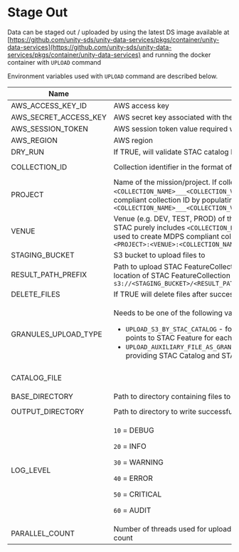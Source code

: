 # Stage Out

Data can be staged out / uploaded by using the latest DS image available at [https://github.com/unity-sds/unity-data-services/pkgs/container/unity-data-services](https://github.com/unity-sds/unity-data-services/pkgs/container/unity-data-services) and running the docker container with `UPLOAD` command

Environment variables used with `UPLOAD` command are described below.

| Name                     | Description                                                                                                                                                                                                                                                                                                                                | Default Value                 | Required                                                             |
| ------------------------ | ------------------------------------------------------------------------------------------------------------------------------------------------------------------------------------------------------------------------------------------------------------------------------------------------------------------------------------------ | ----------------------------- | -------------------------------------------------------------------- |
| AWS\_ACCESS\_KEY\_ID     | AWS access key                                                                                                                                                                                                                                                                                                                             |                               | No                                                                   |
| AWS\_SECRET\_ACCESS\_KEY | AWS secret key associated with the access key                                                                                                                                                                                                                                                                                              |                               | No                                                                   |
| AWS\_SESSION\_TOKEN      | AWS session token value required when using temporary security credentials                                                                                                                                                                                                                                                                 |                               | No                                                                   |
| AWS\_REGION              | AWS region                                                                                                                                                                                                                                                                                                                                 | us-west-2                     | No                                                                   |
| DRY\_RUN                 | If TRUE, will validate STAC catalog but will not perform actual upload                                                                                                                                                                                                                                                                     | FALSE                         | No                                                                   |
| COLLECTION\_ID           | Collection identifier in the format of `<COLLECTION_NAME>___<COLLECTION_VERSION>`                                                                                                                                                                                                                                                          |                               | Yes, if `GRANULES_UPLOAD_TYPE` is `UPLOAD_AUXILIARY_FILE_AS_GRANULE` |
| PROJECT                  | Name of the mission/project. If collection field in Granule STAC purely includes `<COLLECTION_NAME>___<COLLECTION_VERSION>` then `PROJECT` will be used to create MDPS compliant collection ID by populating `URN:NASA:UNITY:<PROJECT>:<VENUE>:<COLLECTION_NAME>___<COLLECTION_VERSION>`                                                   |                               | No                                                                   |
| VENUE                    | Venue (e.g. DEV, TEST, PROD) of the mission/project. If collection field in Granule STAC purely includes `<COLLECTION_NAME>___<COLLECTION_VERSION>` then `VENUE` will be used to create MDPS compliant collection ID by populating `URN:NASA:UNITY:<PROJECT>:<VENUE>:<COLLECTION_NAME>___<COLLECTION_VERSION>`                             |                               | No                                                                   |
| STAGING\_BUCKET          | S3 bucket to upload files to                                                                                                                                                                                                                                                                                                               |                               | Yes                                                                  |
| RESULT\_PATH\_PREFIX     | Path to upload STAC FeatureCollection of all uploaded files for auto-cataloging. Final location of STAC FeatureCollection will be `s3://<STAGING_BUCKET>/<RESULT_PATH_PREFIX>/successful_features_<timestamp>.json`                                                                                                                        | stage\_out                    | No                                                                   |
| DELETE\_FILES            | If TRUE will delete files after successful upload                                                                                                                                                                                                                                                                                          | FALSE                         | No                                                                   |
| GRANULES\_UPLOAD\_TYPE   | <p>Needs to be one of the following value</p><ul><li><code>UPLOAD_S3_BY_STAC_CATALOG</code> - for uploading files that have a STAC catalog that points to STAC Feature for each file</li><li><code>UPLOAD_AUXILIARY_FILE_AS_GRANULE</code> - for uploading a directory of files without providing STAC Catalog and STAC Features</li></ul> | UPLOAD\_S3\_BY\_STAC\_CATALOG | No                                                                   |
| CATALOG\_FILE            |                                                                                                                                                                                                                                                                                                                                            |                               | Yes, if `GRANULES_UPLOAD_TYPE` is `UPLOAD_S3_BY_STAC_CATALOG`        |
| BASE\_DIRECTORY          | Path to directory containing files to upload                                                                                                                                                                                                                                                                                               |                               | Yes, if `GRANULES_UPLOAD_TYPE` is `UPLOAD_AUXILIARY_FILE_AS_GRANULE` |
| OUTPUT\_DIRECTORY        | Path to directory to write successful and failed FeatureCollection                                                                                                                                                                                                                                                                         |                               | Yes                                                                  |
| LOG\_LEVEL               | <p><code>10</code> = DEBUG</p><p><code>20</code> = INFO</p><p><code>30</code> = WARNING</p><p><code>40</code> = ERROR</p><p><code>50</code> = CRITICAL</p><p><code>60</code> = AUDIT</p>                                                                                                                                                   | 10                            | No                                                                   |
| PARALLEL\_COUNT          | Number of threads used for uploading. Defaults to -1 which is equivalent to CPU count                                                                                                                                                                                                                                                      | -1                            | No                                                                   |
